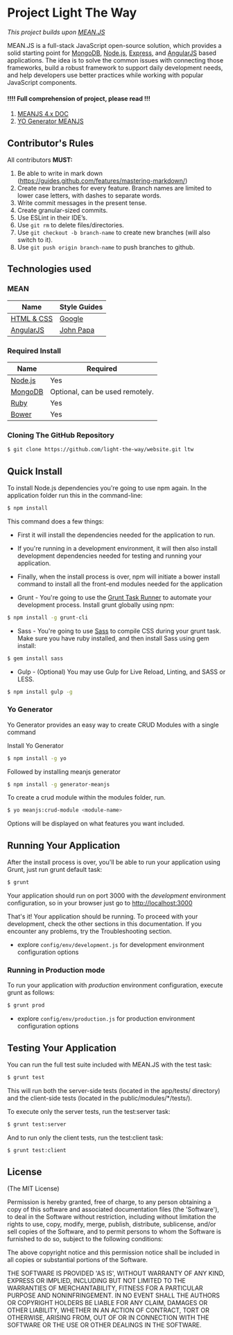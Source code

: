 # Project Light The Way

*This project builds upon [MEAN.JS](http://meanjs.org/)*

MEAN.JS is a full-stack JavaScript open-source solution, which provides a solid starting point for [MongoDB](http://www.mongodb.org/), [Node.js](http://www.nodejs.org/), [Express](http://expressjs.com/), and [AngularJS](http://angularjs.org/) based applications. The idea is to solve the common issues with connecting those frameworks, build a robust framework to support daily development needs, and help developers use better practices while working with popular JavaScript components.


#### !!!! Full comprehension of project, please read !!!
1. [MEANJS 4.x DOC](http://meanjs.org/docs/0.4.x/)
2. [YO Generator MEANJS](http://meanjs.org/generator.html)


## Contributor's Rules
All contributors **MUST:**

  1. Be able to write in mark down (https://guides.github.com/features/mastering-markdown/)
  2. Create new branches for every feature. Branch names are limited to
     lower case letters, with dashes to separate words.
  3. Write commit messages in the present tense.
  4. Create granular-sized commits.
  5. Use ESLint in their IDE’s.
  6. Use `git rm` to delete files/directories.
  7. Use `git checkout -b branch-name` to create new branches (will also
     switch to it).
  8. Use `git push origin branch-name` to push branches to github.


## Technologies used


### MEAN
| Name | Style Guides |
| ---- | ----- |
|[HTML & CSS](https://developer.mozilla.org/en-US/docs/Web)| [Google](https://google.github.io/styleguide/htmlcssguide.html) |
|[AngularJS](http://angularjs.org/)| [John Papa ](https://github.com/johnpapa/angular-styleguide/tree/master/a1) |

### Required Install
| Name | Required |
| ---- | ----- |
|[Node.js](http://nodejs.org/)| Yes |
|[MongoDB](http://mongodb.org/)| Optional, can be used remotely. |
|[Ruby](https://www.ruby-lang.org/en/)| Yes |
|[Bower](https://bower.io/)| Yes |


### Cloning The GitHub Repository

```bash
$ git clone https://github.com/light-the-way/website.git ltw
```

## Quick Install
To install Node.js dependencies you're going to use npm again. In the application folder run this in the command-line:

```bash
$ npm install
```

This command does a few things:
* First it will install the dependencies needed for the application to run.
* If you're running in a development environment, it will then also install development dependencies needed for testing and running your application.
* Finally, when the install process is over, npm will initiate a bower install command to install all the front-end modules needed for the application


* Grunt - You're going to use the [Grunt Task Runner](http://gruntjs.com/) to automate your development process. Install grunt globally using npm:

```bash
$ npm install -g grunt-cli
```

* Sass - You're going to use [Sass](http://sass-lang.com/) to compile CSS during your grunt task. Make sure you have ruby installed, and then install Sass using gem install:

```bash
$ gem install sass
```

* Gulp - (Optional) You may use Gulp for Live Reload, Linting, and SASS or LESS.

```bash
$ npm install gulp -g
```

### Yo Generator

Yo Generator provides an easy way to create CRUD Modules with a single command

Install Yo Generator
```bash
$ npm install -g yo
```

Followed by installing meanjs generator

```bash
$ npm install -g generator-meanjs
```

To create a crud module within the modules folder, run.

```bash
$ yo meanjs:crud-module <module-name>
```

Options will be displayed on what features you want included.


## Running Your Application
After the install process is over, you'll be able to run your application using Grunt, just run grunt default task:

```bash
$ grunt
```

Your application should run on port 3000 with the *development* environment configuration, so in your browser just go to [http://localhost:3000](http://localhost:3000)

That's it! Your application should be running. To proceed with your development, check the other sections in this documentation.
If you encounter any problems, try the Troubleshooting section.

* explore `config/env/development.js` for development environment configuration options

### Running in Production mode
To run your application with *production* environment configuration, execute grunt as follows:

```bash
$ grunt prod
```

* explore `config/env/production.js` for production environment configuration options



## Testing Your Application
You can run the full test suite included with MEAN.JS with the test task:

```bash
$ grunt test
```

This will run both the server-side tests (located in the app/tests/ directory) and the client-side tests (located in the public/modules/\*/tests/).

To execute only the server tests, run the test:server task:

```bash
$ grunt test:server
```

And to run only the client tests, run the test:client task:

```bash
$ grunt test:client
```

## License
(The MIT License)

Permission is hereby granted, free of charge, to any person obtaining
a copy of this software and associated documentation files (the
'Software'), to deal in the Software without restriction, including
without limitation the rights to use, copy, modify, merge, publish,
distribute, sublicense, and/or sell copies of the Software, and to
permit persons to whom the Software is furnished to do so, subject to
the following conditions:

The above copyright notice and this permission notice shall be
included in all copies or substantial portions of the Software.

THE SOFTWARE IS PROVIDED 'AS IS', WITHOUT WARRANTY OF ANY KIND,
EXPRESS OR IMPLIED, INCLUDING BUT NOT LIMITED TO THE WARRANTIES OF
MERCHANTABILITY, FITNESS FOR A PARTICULAR PURPOSE AND NONINFRINGEMENT.
IN NO EVENT SHALL THE AUTHORS OR COPYRIGHT HOLDERS BE LIABLE FOR ANY
CLAIM, DAMAGES OR OTHER LIABILITY, WHETHER IN AN ACTION OF CONTRACT,
TORT OR OTHERWISE, ARISING FROM, OUT OF OR IN CONNECTION WITH THE
SOFTWARE OR THE USE OR OTHER DEALINGS IN THE SOFTWARE.

